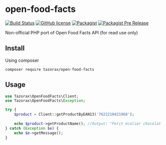 # open-food-facts
[![Build Status](https://img.shields.io/travis/tazorax/open-food-facts/master.svg?style=flat-square)](https://travis-ci.org/tazorax/open-food-facts) 
[![GitHub license](https://img.shields.io/github/license/tazorax/open-food-facts.svg?style=flat-square)](https://github.com/tazorax/open-food-facts/blob/master/LICENSE)
[![Packagist](https://img.shields.io/packagist/v/tazorax/open-food-facts.svg?style=flat-square)](https://packagist.org/packages/tazorax/open-food-facts)
[![Packagist Pre Release](https://img.shields.io/packagist/vpre/tazorax/open-food-facts.svg?style=flat-square)](https://packagist.org/packages/tazorax/open-food-facts)

Non-official PHP port of Open Food Facts API (for read use only)

## Install
Using composer

``` composer require tazorax/open-food-facts ```

## Usage

```php
use Tazorax\OpenFoodFacts\Client;
use Tazorax\OpenFoodFacts\Exception;

try {
    $product = Client::getProductByEAN13('7622210421968');
    
    echo $product->getProductName(); //Output: "Petit écolier chocolat au lait"
} catch (Exception $e) {
    echo $e->getMessage();
}
```
